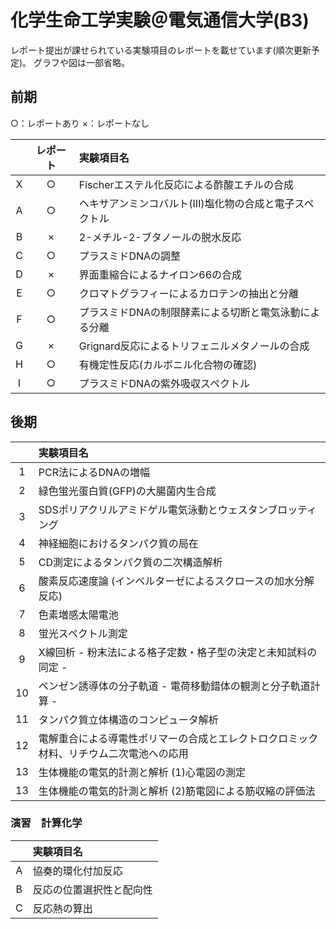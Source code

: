 # 化学生命工学実験＠電気通信大学(B3)

レポート提出が課せられている実験項目のレポートを載せています(順次更新予定)。
グラフや図は一部省略。

## 前期

○：レポートあり
×：レポートなし

| |レポート|実験項目名|
|:--:|:--:|:--|
|X|○|Fischerエステル化反応による酢酸エチルの合成|
|A|○|ヘキサアンミンコバルト(Ⅲ)塩化物の合成と電子スペクトル|
|B|×|2-メチル-2-ブタノールの脱水反応|
|C|○|プラスミドDNAの調整|
|D|×|界面重縮合によるナイロン66の合成|
|E|○|クロマトグラフィーによるカロテンの抽出と分離|
|F|○|プラスミドDNAの制限酵素による切断と電気泳動による分離|
|G|×|Grignard反応によるトリフェニルメタノールの合成|
|H|○|有機定性反応(カルボニル化合物の確認)|
|I|○|プラスミドDNAの紫外吸収スペクトル|

## 後期

| |実験項目名|
|:--:|:--|
|1|PCR法によるDNAの増幅|
|2|緑色蛍光蛋白質(GFP)の大腸菌内生合成|
|3|SDSポリアクリルアミドゲル電気泳動とウェスタンブロッティング|
|4|神経細胞におけるタンパク質の局在|
|5|CD測定によるタンパク質の二次構造解析|
|6|酸素反応速度論 (インベルターゼによるスクロースの加水分解反応)|
|7|色素増感太陽電池|
|8|蛍光スペクトル測定|
|9|X線回析  - 粉末法による格子定数・格子型の決定と未知試料の同定 - |
|10|ベンゼン誘導体の分子軌道 - 電荷移動錯体の観測と分子軌道計算 - |
|11|タンパク質立体構造のコンピュータ解析|
|12|電解重合による導電性ポリマーの合成とエレクトロクロミック材料、リチウム二次電池への応用|
|13|生体機能の電気的計測と解析 (1)心電図の測定|
|13|生体機能の電気的計測と解析 (2)筋電図による筋収縮の評価法|

### 演習　計算化学

| |実験項目名|
|:--:|:--|
|A|協奏的環化付加反応|
|B|反応の位置選択性と配向性|
|C|反応熱の算出|
